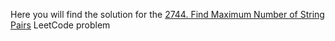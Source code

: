 Here you will find the solution for the [2744. Find Maximum Number of String Pairs](https://leetcode.com/problems/find-maximum-number-of-string-pairs/description/) LeetCode problem
